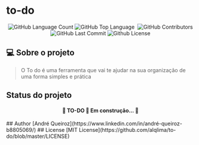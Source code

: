 # to-do
<p align="center">
 <img alt="GitHub Language Count" src="https://img.shields.io/github/languages/count/alqlima/to-do" />
 <img alt="GitHub Top Language" src="https://img.shields.io/github/languages/top/alqlima/to-do" />
 <img alt="" src="https://img.shields.io/github/repo-size/alqlima/to-do" />
 <img alt="GitHub Contributors" src="https://img.shields.io/github/contributors/alqlima/to-do" />
 <img alt="GitHub Last Commit" src="https://img.shields.io/github/last-commit/alqlima/to-do" />
 <img alt="Github License" src="https://img.shields.io/github/license/alqlima/to-do" />
<p>
 
 ## 💻 Sobre o projeto
 > O To do é uma ferramenta que vai te ajudar na sua organização de uma forma simples e prática
 ## Status do projeto
  <h4 align="center">
 🚧 TO-DO 🚀 Em construção... 🚧
</h4>
## Author
[André Queiroz](https://www.linkedin.com/in/andré-queiroz-b8805069/)
## License
[MIT License](https://github.com/alqlima/to-do/blob/master/LICENSE)
